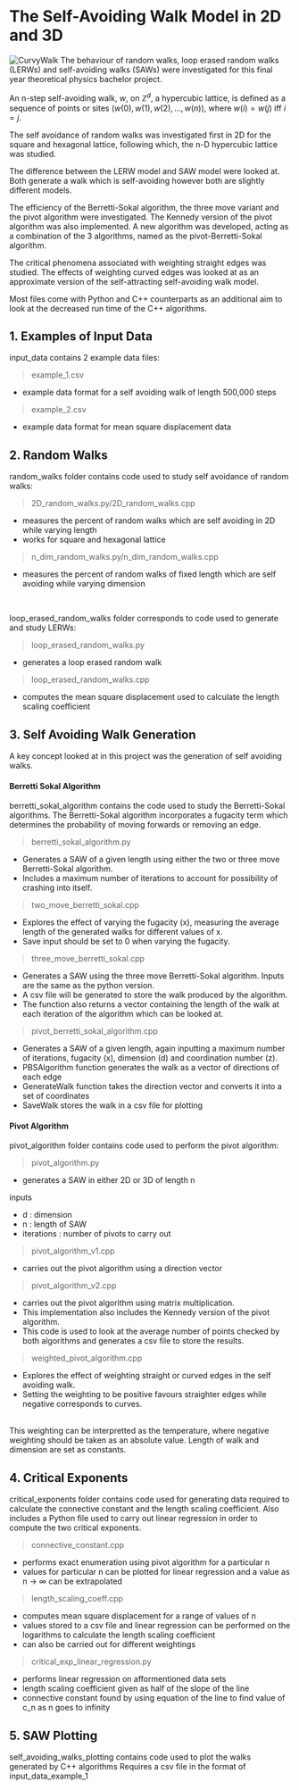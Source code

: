# The Self-Avoiding Walk Model in 2D and 3D 
![CurvyWalk](https://github.com/mulligm2/self_avoiding_walks/assets/165812544/20df36cc-542b-4261-83ba-8ebfec848502)
The behaviour of random walks, loop erased random walks (LERWs) and self-avoiding walks (SAWs) were investigated for this final year theoretical physics bachelor project.

An n-step self-avoiding walk, $w$, on $\mathbb{Z}^d$, a hypercubic lattice, is defined as a sequence of points or sites $(w(0),w(1),w(2),...,w(n))$, where $w(i) = w(j)$ iff $i=j$.

The self avoidance of random walks was investigated first in 2D for the square and hexagonal lattice, following which, the n-D hypercubic lattice was studied. 

The difference between the LERW model and SAW model were looked at. Both generate a walk which is self-avoiding however both are slightly different models.

The efficiency of the Berretti-Sokal algorithm, the three move variant and the pivot algorithm were investigated. The Kennedy version of the pivot algorithm was also implemented.
A new algorithm was developed, acting as a combination of the 3 algorithms, named as the pivot-Berretti-Sokal algorithm.

The critical phenomena associated with weighting straight edges was studied. The effects of weighting curved edges was looked at as an approximate version of the self-attracting self-avoiding walk model.

Most files come with Python and C++ counterparts as an additional aim to look at the decreased run time of the C++ algorithms.

## 1. Examples of Input Data 
input_data contains 2 example data files:


 > example_1.csv
  - example data format for a self avoiding walk of length 500,000 steps

 > example_2.csv
  - example data format for mean square displacement data  


## 2. Random Walks

random_walks folder contains code used to study self avoidance of random walks: 

> 2D_random_walks.py/2D_random_walks.cpp 
- measures the percent of random walks which are self avoiding in 2D while varying length
- works for square and hexagonal lattice


> n_dim_random_walks.py/n_dim_random_walks.cpp
- measures the percent of random walks of fixed length which are self avoiding while varying dimension

</br>

loop_erased_random_walks folder corresponds to code used to generate and study LERWs:

> loop_erased_random_walks.py
* generates a loop erased random walk
  
> loop_erased_random_walks.cpp
* computes the mean square displacement used to calculate the length scaling coefficient


## 3. Self Avoiding Walk Generation 
A key concept looked at in this project was the generation of self avoiding walks. 

#### Berretti Sokal Algorithm
berretti_sokal_algorithm contains the code used to study the Berretti-Sokal algorithms. 
The Berretti-Sokal algorithm incorporates a fugacity term which determines the probability of moving forwards or removing an edge.

> berretti_sokal_algorithm.py
* Generates a SAW of a given length using either the two or three move Berretti-Sokal algorithm. 
* Includes a maximum number of iterations to account for possibility of crashing into itself.


> two_move_berretti_sokal.cpp
* Explores the effect of varying the fugacity (x), measuring the average length of the generated walks for different values of x.
* Save input should be set to 0 when varying the fugacity.


> three_move_berretti_sokal.cpp
* Generates a SAW using the three move Berretti-Sokal algorithm. Inputs are the same as the python version. 
* A csv file will be generated to store the walk produced by the algorithm. 
* The function also returns a vector containing the length of the walk at each iteration of the algorithm which can be looked at. 


> pivot_berretti_sokal_algorithm.cpp
* Generates a SAW of a given length, again inputting a maximum number of iterations, fugacity (x), dimension (d) and coordination number (z). 
* PBSAlgorithm function generates the walk as a vector of directions of each edge
* GenerateWalk function takes the direction vector and converts it into a set of coordinates
* SaveWalk stores the walk in a csv file for plotting

#### Pivot Algorithm
pivot_algorithm folder contains code used to perform the pivot algorithm: 

> pivot_algorithm.py
* generates a SAW in either 2D or 3D of length n 

inputs
* d : dimension
* n : length of SAW
* iterations : number of pivots to carry out


> pivot_algorithm_v1.cpp
* carries out the pivot algorithm using a direction vector 


> pivot_algorithm_v2.cpp
* carries out the pivot algorithm using matrix multiplication.
* This implementation also includes the Kennedy version of the pivot algorithm. 
* This code is used to look at the average number of points checked by both algorithms and generates a csv file to store the results.


> weighted_pivot_algorithm.cpp
* Explores the effect of weighting straight or curved edges in the self avoiding walk. 
* Setting the weighting to be positive favours straighter edges while negative corresponds to curves.
</br>
This weighting can be interpretted as the temperature, where negative weighting should be taken as an absolute value. 
Length of walk and dimension are set as constants. 



## 4. Critical Exponents
critical_exponents folder contains code used for generating data required to calculate the connective constant and the length scaling coefficient.
Also includes a Python file used to carry out linear regression in order to compute the two critical exponents. 


> connective_constant.cpp 
- performs exact enumeration using pivot algorithm for a particular n 
- values for particular n can be plotted for linear regression and a value as n $\to$ $\infty$ can be extrapolated


> length_scaling_coeff.cpp
- computes mean square displacement for a range of values of n 
- values stored to a csv file and linear regression can be performed on the logarithms to calculate the length scaling coefficient
- can also be carried out for different weightings 


> critical_exp_linear_regression.py
- performs linear regression on afformentioned data sets
- length scaling coefficient given as half of the slope of the line
- connective constant found by using equation of the line to find value of c_n as n goes to infinity


## 5. SAW Plotting
self_avoiding_walks_plotting contains code used to plot the walks generated by C++ algorithms 
Requires a csv file in the format of input_data_example_1
